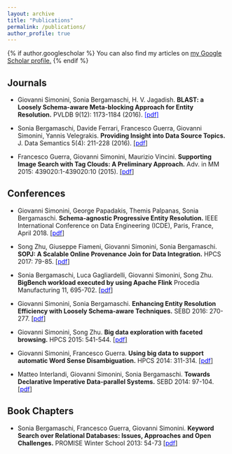 ```yaml
---
layout: archive
title: "Publications"
permalink: /publications/
author_profile: true
---
```


{% if author.googlescholar %}
  You can also find my articles on <u><a href="{{author.googlescholar}}">my Google Scholar profile</a>.</u>
{% endif %}

<!-- {% include base_path %}-->

## Journals

- Giovanni Simonini, Sonia Bergamaschi, H. V. Jagadish.
**BLAST: a Loosely Schema-aware Meta-blocking Approach for Entity Resolution.**
PVLDB 9(12): 1173-1184 (2016).
[<span style="color:blue">[pdf]</span>](http://stravanni.github.io/files/blast.pdf)

- Sonia Bergamaschi, Davide Ferrari, Francesco Guerra, Giovanni Simonini, Yannis Velegrakis.
**Providing Insight into Data Source Topics.**
J. Data Semantics 5(4): 211-228 (2016).
[[<span style="color:blue">pdf</span>]](http://stravanni.github.io/files/jods.pdf)

- Francesco Guerra, Giovanni Simonini, Maurizio Vincini.
**Supporting Image Search with Tag Clouds: A Preliminary Approach.**
Adv. in MM 2015: 439020:1-439020:10 (2015).
[[<span style="color:blue">pdf</span>]](http://stravanni.github.io/files/mm1.pdf)

## Conferences

- Giovanni Simonini, George Papadakis, Themis Palpanas, Sonia Bergamaschi.
**Schema-agnostic Progressive Entity Resolution.**
IEEE International Conference on Data Engineering (ICDE), Paris, France, April 2018.
[[<span style="color:blue">pdf</span>]]()

- Song Zhu, Giuseppe Fiameni, Giovanni Simonini, Sonia Bergamaschi.
**SOPJ: A Scalable Online Provenance Join for Data Integration.**
HPCS 2017: 79-85.
[[<span style="color:blue">pdf</span>]]()

- Sonia Bergamaschi, Luca Gagliardelli, Giovanni Simonini, Song Zhu.
**BigBench workload executed by using Apache Flink**
Procedia Manufacturing 11, 695-702.
[[<span style="color:blue">pdf</span>]]()

- Giovanni Simonini, Sonia Bergamaschi.
**Enhancing Entity Resolution Efficiency with Loosely Schema-aware Techniques.**
SEBD 2016: 270-277.
[[<span style="color:blue">pdf</span>]]()

- Giovanni Simonini, Song Zhu.
**Big data exploration with faceted browsing.**
HPCS 2015: 541-544.
[[<span style="color:blue">pdf</span>]]()

- Giovanni Simonini, Francesco Guerra.
**Using big data to support automatic Word Sense Disambiguation.**
HPCS 2014: 311-314.
[[<span style="color:blue">pdf</span>]]()

- Matteo Interlandi, Giovanni Simonini, Sonia Bergamaschi.
**Towards Declarative Imperative Data-parallel Systems.**
SEBD 2014: 97-104.
[[<span style="color:blue">pdf</span>]]()

## Book Chapters
- Sonia Bergamaschi, Francesco Guerra, Giovanni Simonini.
**Keyword Search over Relational Databases: Issues, Approaches and Open Challenges.**
PROMISE Winter School 2013: 54-73
[[<span style="color:blue">pdf</span>]]()



<!--
[[<span style="color:blue">pdf</span>]]()
-->
